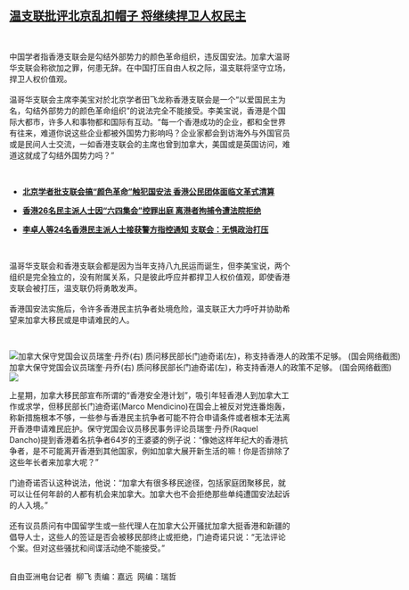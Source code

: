 <!--1605641345000-->
[温支联批评北京乱扣帽子  将继续捍卫人权民主](https://www.rfa.org/mandarin/yataibaodao/gangtai/lf-11172020142125.html)
------

<p> </p><p>中国学者指香港支联会是勾结外部势力的颜色革命组织，违反国安法。加拿大温哥华支联会称欲加之罪，何患无辞。在中国打压自由人权之际，温支联将坚守立场，捍卫人权价值观。<br/><br/>温哥华支联会主席李美宝对於北京学者田飞龙称香港支联会是一个“以爱国民主为名，勾结外部势力的颜色革命组织”的说法完全不能接受。李美宝说，香港是个国际大都市，许多人和事物都和国际有互动。“每一个香港成功的企业，都和全世界有往来，难道你说这些企业都被外国势力影响吗？企业家都会到访海外与外国官员或是民间人士交流，一如香港支联会的主席也曾到加拿大，美国或是英国访问，难道这就成了勾结外国势力吗？”</p><p> </p><ul><li><b><a class="external-link" href="http://www.rfa.org/mandarin/yataibaodao/gangtai/AC-11172020045804.html">北京学者批支联会搞“颜色革命”触犯国安法 香港公民团体面临文革式清算</a></b></li></ul><ul><li><b><a class="external-link" href="http://www.rfa.org/mandarin/Xinwen/2-09152020092038.html">香港26名民主派人士因“六四集会”控罪出庭 离港者拘捕令遭法院拒绝</a></b></li></ul><ul><li><b><a class="external-link" href="http://www.rfa.org/mandarin/Xinwen/3-08062020085040.html">李卓人等24名香港民主派人士接获警方指控通知 支联会：无惧政治打压</a></b></li></ul><p> </p><p>温哥华支联会和香港支联会都是因为当年支持八九民运而诞生，但李美宝说，两个组织是完全独立的，没有附属关系，只是彼此呼应并都捍卫人权价值观，即使香港支联会被打压，温支联仍将勇敢发声。<br/><br/>香港国安法实施后，令许多香港民主抗争者处境危险，温支联正大力呼吁并协助希望来加拿大移民或是申请难民的人。</p><p> </p><p><div class="image-inline captioned" style="width:1280px;"><div style="width:1280px;"><img alt="加拿大保守党国会议员瑞奎·丹乔(右) 质问移民部长门迪奇诺(左)，称支持香港人的政策不足够。  (国会网络截图)" src="https://www.rfa.org/mandarin/yataibaodao/gangtai/lf-11172020142125.html/photo-2.jpg" title="加拿大保守党国会议员瑞奎·丹乔(右) 质问移民部长门迪奇诺(左)，称支持香港人的政策不足够。  (国会网络截图)"/></div><div class="image-caption"><span style="width:1280px;">加拿大保守党国会议员瑞奎·丹乔(右) 质问移民部长门迪奇诺(左)，称支持香港人的政策不足够。  (国会网络截图)</span><span class="copyright"> </span></div><div id="zoomattribute"><a class="single_image" href="/mandarin/yataibaodao/gangtai/lf-11172020142125.html/photo-2.jpg" title="加拿大保守党国会议员瑞奎·丹乔(右) 质问移民部长门迪奇诺(左)，称支持香港人的政策不足够。  (国会网络截图)"><img src="/rfa_resources/graphics/icon-zoom.png"/></a></div></div></p><p>上星期，加拿大移民部宣布所谓的“香港安全港计划”，吸引年轻香港人到加拿大工作或求学，但移民部长门迪奇诺(Marco Mendicino)在国会上被反对党连番炮轰，称新措施根本不够，一些参与香港民主抗争者可能不符合申请条件或者根本无法离开香港申请难民庇护。保守党国会议员移民事务评论员瑞奎·丹乔(Raquel Dancho)提到香港着名抗争者64岁的王婆婆的例子说：“像她这样年纪大的香港抗争者，是不可能离开香港到其他国家，例如加拿大展开新生活的嘛！你是否排除了这些年长者来加拿大呢？”<br/><br/>门迪奇诺否认这种说法，他说：“加拿大有很多移民途径，包括家庭团聚移民，就可以让任何年龄的人都有机会来加拿大。加拿大也不会拒绝那些单纯遭国安法起诉的人入境。”<br/><br/>还有议员质问有中国留学生或一些代理人在加拿大公开骚扰加拿大挺香港和新疆的倡导人士，这些人的签证是否会被移民部终止或拒绝，门迪奇诺只说：“无法评论个案。但对这些骚扰和间谍活动绝不能接受。”</p><p><br/>自由亚洲电台记者  柳飞 责编：嘉远  网编：瑞哲</p>
